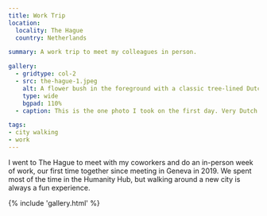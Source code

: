 ```yaml
---
title: Work Trip
location:
  locality: The Hague
  country: Netherlands

summary: A work trip to meet my colleagues in person.

gallery:
  - gridtype: col-2
  - src: the-hague-1.jpeg
    alt: A flower bush in the foreground with a classic tree-lined Dutch canal in the background.
    type: wide
    bgpad: 110%
  - caption: This is the one photo I took on the first day. Very Dutch!

tags:
- city walking
- work
---
```


I went to The Hague to meet with my coworkers and do an in-person week of work, our first time together since meeting in Geneva in 2019. We spent most of the time in the Humanity Hub, but walking around a new city is always a fun experience.

{% include 'gallery.html' %}
